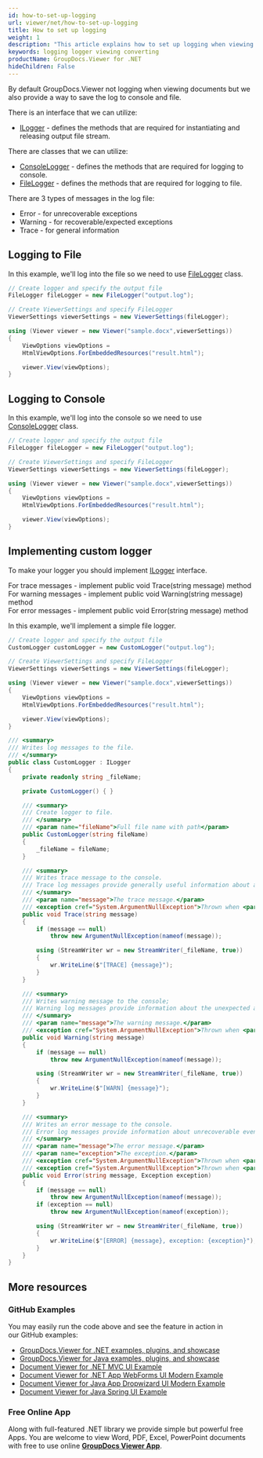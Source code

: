 ```yaml
---
id: how-to-set-up-logging
url: viewer/net/how-to-set-up-logging
title: How to set up logging
weight: 1
description: "This article explains how to set up logging when viewing a document with GroupDocs.Viewer within your .NET applications."
keywords: logging logger viewing converting
productName: GroupDocs.Viewer for .NET
hideChildren: False
---
```

By default GroupDocs.Viewer not logging when viewing documents but we also provide a way to save the log to console and file.

There is an interface that we can utilize:

* [ILogger](https://apireference.groupdocs.com/net/viewer/groupdocs.viewer.logging/ilogger) - defines the methods that are required for instantiating and releasing output file stream.

There are classes that we can utilize:

* [ConsoleLogger](https://apireference.groupdocs.com/net/viewer/groupdocs.viewer.logging/consolelogger) - defines the methods that are required for logging to console.
* [FileLogger](https://apireference.groupdocs.com/net/viewer/groupdocs.viewer.logging/filelogger) - defines the methods that are required for logging to file.

There are 3 types of messages in the log file:

* Error - for unrecoverable exceptions
* Warning - for recoverable/expected exceptions
* Trace - for general information

## Logging to File

In this example, we'll log into the file so we need to use [FileLogger](https://apireference.groupdocs.com/net/viewer/groupdocs.viewer.logging/filelogger) class.

```csharp
// Create logger and specify the output file
FileLogger fileLogger = new FileLogger("output.log");

// Create ViewerSettings and specify FileLogger
ViewerSettings viewerSettings = new ViewerSettings(fileLogger);

using (Viewer viewer = new Viewer("sample.docx",viewerSettings))
{
    ViewOptions viewOptions =
    HtmlViewOptions.ForEmbeddedResources("result.html");

    viewer.View(viewOptions);
}

```

## Logging to Console

In this example, we'll log into the console so we need to use [ConsoleLogger](https://apireference.groupdocs.com/net/viewer/groupdocs.viewer.logging/consolelogger) class.

```csharp
// Create logger and specify the output file
FileLogger fileLogger = new FileLogger("output.log");

// Create ViewerSettings and specify FileLogger
ViewerSettings viewerSettings = new ViewerSettings(fileLogger);

using (Viewer viewer = new Viewer("sample.docx",viewerSettings))
{
    ViewOptions viewOptions =
    HtmlViewOptions.ForEmbeddedResources("result.html");

    viewer.View(viewOptions);
}

```

## Implementing custom logger

To make your logger you should implement [ILogger](https://apireference.groupdocs.com/net/viewer/groupdocs.viewer.logging/ilogger) interface.

For trace messages - implement public void Trace(string message) method \
For warning messages - implement public void Warning(string message) method \
For error messages - implement public void Error(string message) method

In this example, we'll implement a simple file logger.

```csharp
// Create logger and specify the output file
CustomLogger customLogger = new CustomLogger("output.log");

// Create ViewerSettings and specify FileLogger
ViewerSettings viewerSettings = new ViewerSettings(fileLogger);

using (Viewer viewer = new Viewer("sample.docx",viewerSettings))
{
    ViewOptions viewOptions =
    HtmlViewOptions.ForEmbeddedResources("result.html");

    viewer.View(viewOptions);
}

/// <summary>
/// Writes log messages to the file.
/// </summary>
public class CustomLogger : ILogger
{
    private readonly string _fileName;

    private CustomLogger() { }

    /// <summary>
    /// Create logger to file.
    /// </summary>
    /// <param name="fileName">Full file name with path</param>
    public CustomLogger(string fileName)
    {
        _fileName = fileName;
    }

    /// <summary>
    /// Writes trace message to the console.
    /// Trace log messages provide generally useful information about application flow.
    /// </summary>
    /// <param name="message">The trace message.</param>
    /// <exception cref="System.ArgumentNullException">Thrown when <paramref name="message"/> is null.</exception>
    public void Trace(string message)
    {
        if (message == null)
            throw new ArgumentNullException(nameof(message));

        using (StreamWriter wr = new StreamWriter(_fileName, true))
        {
            wr.WriteLine($"[TRACE] {message}");
        }
    }

    /// <summary>
    /// Writes warning message to the console;
    /// Warning log messages provide information about the unexpected and recoverable event in application flow.
    /// </summary>
    /// <param name="message">The warning message.</param>
    /// <exception cref="System.ArgumentNullException">Thrown when <paramref name="message"/> is null.</exception>
    public void Warning(string message)
    {
        if (message == null)
            throw new ArgumentNullException(nameof(message));

        using (StreamWriter wr = new StreamWriter(_fileName, true))
        {
            wr.WriteLine($"[WARN] {message}");
        }
    }

    /// <summary>
    /// Writes an error message to the console.
    /// Error log messages provide information about unrecoverable events in application flow.
    /// </summary>
    /// <param name="message">The error message.</param>
    /// <param name="exception">The exception.</param>
    /// <exception cref="System.ArgumentNullException">Thrown when <paramref name="message"/> is null.</exception>
    /// <exception cref="System.ArgumentNullException">Thrown when <paramref name="exception"/> is null.</exception>
    public void Error(string message, Exception exception)
    {
        if (message == null)
            throw new ArgumentNullException(nameof(message));
        if (exception == null)
            throw new ArgumentNullException(nameof(exception));

        using (StreamWriter wr = new StreamWriter(_fileName, true))
        {
            wr.WriteLine($"[ERROR] {message}, exception: {exception}");
        }
    }
}
```

## More resources

### GitHub Examples

You may easily run the code above and see the feature in action in our GitHub examples:

* [GroupDocs.Viewer for .NET examples, plugins, and showcase](https://github.com/groupdocs-viewer/GroupDocs.Viewer-for-.NET)
* [GroupDocs.Viewer for Java examples, plugins, and showcase](https://github.com/groupdocs-viewer/GroupDocs.Viewer-for-Java)
* [Document Viewer for .NET MVC UI Example](https://github.com/groupdocs-viewer/GroupDocs.Viewer-for-.NET-MVC)
* [Document Viewer for .NET App WebForms UI Modern Example](https://github.com/groupdocs-viewer/GroupDocs.Viewer-for-.NET-WebForms)
* [Document Viewer for Java App Dropwizard UI Modern Example](https://github.com/groupdocs-viewer/GroupDocs.Viewer-for-Java-Dropwizard)
* [Document Viewer for Java Spring UI Example](https://github.com/groupdocs-viewer/GroupDocs.Viewer-for-Java-Spring)

### Free Online App

Along with full-featured .NET library we provide simple but powerful free Apps.
You are welcome to view Word, PDF, Excel, PowerPoint documents with free to use online **[GroupDocs Viewer App](https://products.groupdocs.app/viewer)**.
